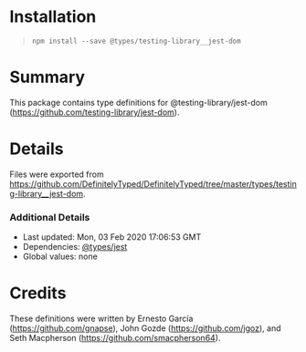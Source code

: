 # Installation
> `npm install --save @types/testing-library__jest-dom`

# Summary
This package contains type definitions for @testing-library/jest-dom (https://github.com/testing-library/jest-dom).

# Details
Files were exported from https://github.com/DefinitelyTyped/DefinitelyTyped/tree/master/types/testing-library__jest-dom.

### Additional Details
 * Last updated: Mon, 03 Feb 2020 17:06:53 GMT
 * Dependencies: [@types/jest](https://npmjs.com/package/@types/jest)
 * Global values: none

# Credits
These definitions were written by Ernesto García (https://github.com/gnapse), John Gozde (https://github.com/jgoz), and Seth Macpherson (https://github.com/smacpherson64).

